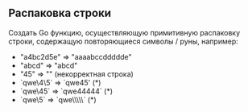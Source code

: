 ## Распаковка строки

Создать Go функцию, осуществляющую примитивную распаковку строки, содержащую повторяющиеся символы / руны, например:

* "a4bc2d5e" => "aaaabccddddde"
* "abcd" => "abcd"
* "45" => "" (некорректная строка)
* \`qwe\4\5\` => \`qwe45\' (*)
* \`qwe\45\` => \`qwe44444\` (*)
* \`qwe\\5\` => \`qwe\\\\\\\\\\\` (*)